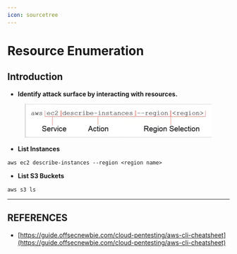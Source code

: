 ```yaml
---
icon: sourcetree
---
```


# Resource Enumeration

## Introduction

* **Identify attack surface by interacting with resources.**

<figure><img src="../../../../.gitbook/assets/image (1) (1) (1) (1) (1).png" alt=""><figcaption></figcaption></figure>

* **List Instances**

```
aws ec2 describe-instances --region <region name>
```

* **List S3 Buckets**

```
aws s3 ls
```





***

## REFERENCES

* [https://guide.offsecnewbie.com/cloud-pentesting/aws-cli-cheatsheet](https://guide.offsecnewbie.com/cloud-pentesting/aws-cli-cheatsheet)

